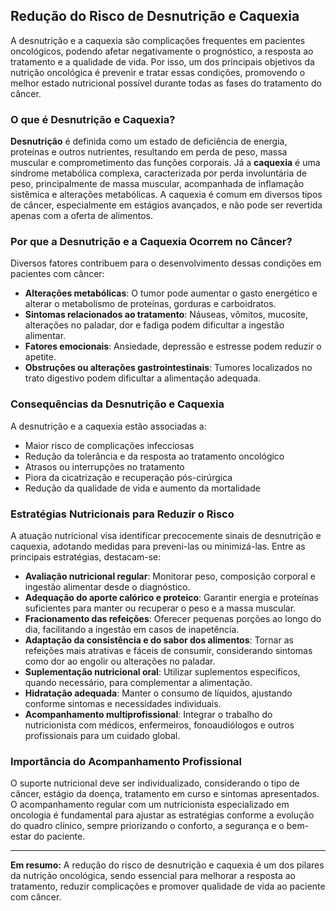 
## Redução do Risco de Desnutrição e Caquexia

A desnutrição e a caquexia são complicações frequentes em pacientes oncológicos, podendo afetar negativamente o prognóstico, a resposta ao tratamento e a qualidade de vida. Por isso, um dos principais objetivos da nutrição oncológica é prevenir e tratar essas condições, promovendo o melhor estado nutricional possível durante todas as fases do tratamento do câncer.

### O que é Desnutrição e Caquexia?

**Desnutrição** é definida como um estado de deficiência de energia, proteínas e outros nutrientes, resultando em perda de peso, massa muscular e comprometimento das funções corporais. Já a **caquexia** é uma síndrome metabólica complexa, caracterizada por perda involuntária de peso, principalmente de massa muscular, acompanhada de inflamação sistêmica e alterações metabólicas. A caquexia é comum em diversos tipos de câncer, especialmente em estágios avançados, e não pode ser revertida apenas com a oferta de alimentos.

### Por que a Desnutrição e a Caquexia Ocorrem no Câncer?

Diversos fatores contribuem para o desenvolvimento dessas condições em pacientes com câncer:

- **Alterações metabólicas**: O tumor pode aumentar o gasto energético e alterar o metabolismo de proteínas, gorduras e carboidratos.
- **Sintomas relacionados ao tratamento**: Náuseas, vômitos, mucosite, alterações no paladar, dor e fadiga podem dificultar a ingestão alimentar.
- **Fatores emocionais**: Ansiedade, depressão e estresse podem reduzir o apetite.
- **Obstruções ou alterações gastrointestinais**: Tumores localizados no trato digestivo podem dificultar a alimentação adequada.

### Consequências da Desnutrição e Caquexia

A desnutrição e a caquexia estão associadas a:

- Maior risco de complicações infecciosas
- Redução da tolerância e da resposta ao tratamento oncológico
- Atrasos ou interrupções no tratamento
- Piora da cicatrização e recuperação pós-cirúrgica
- Redução da qualidade de vida e aumento da mortalidade

### Estratégias Nutricionais para Reduzir o Risco

A atuação nutricional visa identificar precocemente sinais de desnutrição e caquexia, adotando medidas para preveni-las ou minimizá-las. Entre as principais estratégias, destacam-se:

- **Avaliação nutricional regular**: Monitorar peso, composição corporal e ingestão alimentar desde o diagnóstico.
- **Adequação do aporte calórico e proteico**: Garantir energia e proteínas suficientes para manter ou recuperar o peso e a massa muscular.
- **Fracionamento das refeições**: Oferecer pequenas porções ao longo do dia, facilitando a ingestão em casos de inapetência.
- **Adaptação da consistência e do sabor dos alimentos**: Tornar as refeições mais atrativas e fáceis de consumir, considerando sintomas como dor ao engolir ou alterações no paladar.
- **Suplementação nutricional oral**: Utilizar suplementos específicos, quando necessário, para complementar a alimentação.
- **Hidratação adequada**: Manter o consumo de líquidos, ajustando conforme sintomas e necessidades individuais.
- **Acompanhamento multiprofissional**: Integrar o trabalho do nutricionista com médicos, enfermeiros, fonoaudiólogos e outros profissionais para um cuidado global.

### Importância do Acompanhamento Profissional

O suporte nutricional deve ser individualizado, considerando o tipo de câncer, estágio da doença, tratamento em curso e sintomas apresentados. O acompanhamento regular com um nutricionista especializado em oncologia é fundamental para ajustar as estratégias conforme a evolução do quadro clínico, sempre priorizando o conforto, a segurança e o bem-estar do paciente.

---

**Em resumo:** A redução do risco de desnutrição e caquexia é um dos pilares da nutrição oncológica, sendo essencial para melhorar a resposta ao tratamento, reduzir complicações e promover qualidade de vida ao paciente com câncer.
```
